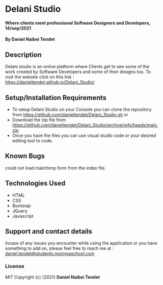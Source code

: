# Delani Studio
#### Where clients meet professional Software Designers and Developers, 14/sep/2021
#### By **Daniel Naibei Tendet**
## Description
Delani studio is an online platform where Clients get to see some of the work created by Software Developers and some of their designs too.
To visit the website click on this link : https://danieltendet.github.io/Delani_Studio/
## Setup/Installation Requirements
* To setup Delani Studio on your Console you can clone the repository from https://github.com/danieltendet/Delani_Studio.git or
* Download the zip file from https://github.com/danieltendet/Delani_Studio/archive/refs/heads/main.zip
* Once you have the files you can use visual studio code or your desired editing tool to code.
## Known Bugs
could not load mailchimp form from the index file.
## Technologies Used
* HTML
* CSS
* Bootsrap
* JQuery
* Javascript
## Support and contact details
Incase of any issues you encounter while using the application or you have something to add on,
please feel free to reach me at : daniel.tendet@students.moringaschool.com 
### License
*MIT*
Copyright (c) {2021} **Daniel Naibei Tendet**
  
